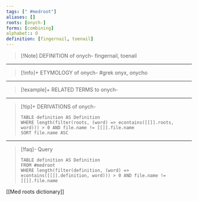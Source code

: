 ```yaml
---
tags: [" #medroot"]
aliases: []
roots: [onych-]
forms: [combining]
alphabet:: O
definition: [fingernail, toenail]
---
```

>[!Note] DEFINITION of onych-
>fingernail, toenail
_____
>[!info]+ ETYMOLOGY of onych-
>#grek onyx, onycho
_____
>[!example]+ RELATED TERMS to onych-
>
_____
>[!tip]+ DERIVATIONS of onych-
>```dataview
>TABLE definition AS Definition 
>WHERE length(filter(roots, (word) => econtains([[]].roots, word))) > 0 AND file.name != [[]].file.name
>SORT file.name ASC
>```
___
>[!faq]- Query
>```dataview
>TABLE definition AS Definition
>FROM #medroot
>WHERE length(filter(definition, (word) => econtains([[]].definition, word))) > 0 AND file.name != [[]].file.name
>```

[[Med roots dictionary]]
